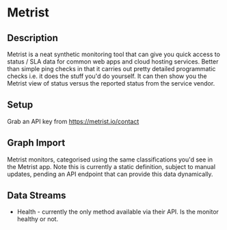 # Metrist

## Description
Metrist is a neat synthetic monitoring tool that can give you quick access to status / SLA data for common web apps and cloud hosting services.
Better than simple ping checks in that it carries out pretty detailed programmatic checks i.e. it does the stuff you'd do yourself.
It can then show you the Metrist view of status versus the reported status from the service vendor.

## Setup
Grab an API key from https://metrist.io/contact

## Graph Import
Metrist monitors, categorised using the same classifications you'd see in the Metrist app.
Note this is currently a static definition, subject to manual updates, pending an API endpoint that can provide this data dynamically.

## Data Streams
 * Health - currently the only method available via their API. Is the monitor healthy or not.
 
